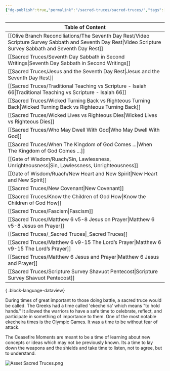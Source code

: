 ```yaml
---
{"dg-publish":true,"permalink":"/sacred-truces/sacred-truces/","tags":["#home","#SacredTruces"]}
---
```


| Table of Content                                                                                                                                                  |
| ----------------------------------------------------------------------------------------------------------------------------------------------------------------- |
| [[Olive Branch Reconciliations/The Seventh Day Rest/Video Scripture Survey Sabbath and Seventh Day Rest\|Video Scripture Survey Sabbath and Seventh Day Rest]] |
| [[Sacred Truces/Seventh Day Sabbath in Second Writings\|Seventh Day Sabbath in Second Writings]]                                                               |
| [[Sacred Truces/Jesus and the Seventh Day Rest\|Jesus and the Seventh Day Rest]]                                                                               |
| [[Sacred Truces/Traditional Teaching vs Scripture - Isaiah 66\|Traditional Teaching vs Scripture - Isaiah 66]]                                                 |
| [[Sacred Truces/Wicked Turning Back vs Righteous Turning Back\|Wicked Turning Back vs Righteous Turning Back]]                                                 |
| [[Sacred Truces/Wicked Lives vs Righteous Dies\|Wicked Lives vs Righteous Dies]]                                                                               |
| [[Sacred Truces/Who May Dwell With God\|Who May Dwell With God]]                                                                                               |
| [[Sacred Truces/When The Kingdom of God Comes ...\|When The Kingdom of God Comes ...]]                                                                         |
| [[Gate of Wisdom/Ruach/Sin, Lawlessness, Unrighteousness\|Sin, Lawlessness, Unrighteousness]]                                                                  |
| [[Gate of Wisdom/Ruach/New Heart and New Spirit\|New Heart and New Spirit]]                                                                                    |
| [[Sacred Truces/New Covenant\|New Covenant]]                                                                                                                   |
| [[Sacred Truces/Know the Children of God How\|Know the Children of God How]]                                                                                   |
| [[Sacred Truces/Fascism\|Fascism]]                                                                                                                             |
| [[Sacred Truces/Matthew 6 v5-8 Jesus on Prayer\|Matthew 6 v5-8 Jesus on Prayer]]                                                                               |
| [[Sacred Truces/_Sacred Truces\|_Sacred Truces]]                                                                                                               |
| [[Sacred Truces/Matthew 6 v9-15 The Lord’s Prayer\|Matthew 6 v9-15 The Lord’s Prayer]]                                                                         |
| [[Sacred Truces/Matthew 6 Jesus and Prayer\|Matthew 6 Jesus and Prayer]]                                                                                       |
| [[Sacred Truces/Scripture Survey Shavuot Pentecost\|Scripture Survey Shavuot Pentecost]]                                                                       |

{ .block-language-dataview}


During times of great important to those doing battle, a sacred truce would be called. The Greeks had a time called 'ekecheiria' which means "to hold hands." It allowed the warriors to have a safe time to celebrate, reflect, and participate in something of importance to them. One of the most notable ekecheira times is the Olympic Games. It was a time to be without fear of attack. 

The Ceasefire Moments are meant to be a time of learning about new concepts or ideas which may not be previously known. Its a time to lay down the weapons and the shields and take time to listen, not to agree, but to understand.

![Asset Sacred Truces.png](/img/user/Assets/attachments/Asset%20Sacred%20Truces.png)